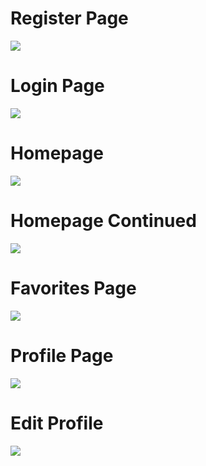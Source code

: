 <h1>Register Page</h1>

<img src="https://i.ibb.co/0MV3mqH/Screenshot-18.png">

<h1>Login Page</h1>

<img src="https://i.ibb.co/vhK9SWF/Screenshot-1.png">

<h1>Homepage</h1>

<img src="https://i.ibb.co/jMwYJc2/Screenshot-15.png">

<h1>Homepage Continued</h1>

<img src="https://i.ibb.co/c3NhS2B/Screenshot-2.png">

<h1>Favorites Page</h1>

<img src="https://i.ibb.co/FzFqcfQ/Screenshot-3.png">

<h1>Profile Page</h1>

<img src="https://i.ibb.co/YPSwrMF/Screenshot-19.png">

<h1>Edit Profile</h1>

<img src="https://i.ibb.co/Xp72p62/Screenshot-4.png">
